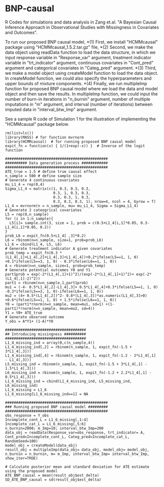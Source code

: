 # BNP-causal
R Codes for simulations and data analysis in Zang et.al. "A Bayesian Causal Inference Approach in Observational Studies with Missingness in Covariates and Outcomes".


To run our proposed BNP causal model, 
*(1) First, we install "HCMMcausal" package using "HCMMcausal_1.5.2.tar.gz" file, 
*(2) Second, we make the data object using readData function to load the data structure, in which we input response variable in "Response_var" argument, treatment indicator variable in "trt_indicator" argument, continuous covariates in "Cont_pred" argument and categorical covariates in "Categ_pred" argument. 
*(3) Third, we make a model object using createModel function to load the data object. In createModel function, we could also specify the hyperparameters and upper bounds of mixture components. 
*(4) Finally, we run multipleImp function for proposed BNP causal model where we load the data and model object and then save the results. In multipleImp function, we could input the number of burn-in iterations in "n_burnin" argument, number of multiple imputations in "m" argument, and interval (number of iterations) between imputed data in "interval_btw_Imp" argument.

See a sample R code of Simulation 1 for the illustration of implementing the "HCMMcausal" package below. 

```
rm(list=ls())  
library(MASS) # for function mvrnorm 
library(HCMMcausal)  # for running proposed BNP causal model
expit_fn = function(x) { 1/(1+exp(-x)) }  # Inverse of the logit function 

###############################################
########## Data generation process ############
###############################################
ATE_true = 1.5 # define true causal effect
n_sample = 500 # define sample size
# Generate 4 continuous covariates
mu_L1_4 = rep(0,4)
Sigma_L1_4 = matrix(c(1, 0.3, 0.3, 0.3,                
                      0.3, 1, 0.3, 0.3, 
                      0.3, 0.3, 1, 0.3, 
                      0.3, 0.3, 0.3, 1), nrow=4, ncol = 4, byrow = T)
L1_4 = mvrnorm(n = n_sample, mu= mu_L1_4, Sigma = Sigma_L1_4)
# Generate 2 cateogrical covariates 
L5 = rep(0,n_sample)
for (i in 1:n_sample){
  L5[i]= sample.int(3, size = 1, prob = c(0.5+L1_4[i,1]*0.05, 0.3-L1_4[i,1]*0.05, 0.2))
}
prob_L6 = expit_fn(0.5+L1_4[ ,3]*0.2)
L6 = rbinom(n=n_sample, size=1, prob=prob_L6)
L1_6 = cbind(L1_4, L5, L6)
# Generate treatment indicator A given covariates 
prob_temp = expit_fn(0.3 *(L1_4[,1]+L1_4[,2]+L1_4[,3]+L1_4[,4])+0.2*ifelse(L5==1, 1, 0) +0.1*ifelse(L5==3, 1, 0) - 0.3*ifelse(L6==1, 1, 0))
A = rbinom(n=n_sample, size=1, prob=prob_temp)
# Generate potential outcomes Y0 and Y1
part1prob = exp(-2*(L1_4[,1]+1)^2)/(exp(-2*(L1_4[,1]+1)^2)+ exp(-2*(L1_4[,1]-2)^2))
part1 = rbinom(n=n_sample,1,part1prob)
mu1 = (-4- 0.5*L1_4[,2]-L1_4[,3]+ 0.5*L1_4[,4]+0.3*ifelse(L5==1, 1, 0) -0.3*ifelse(L5==3, 1, 0)-ifelse(L6==1, 1, 0))
mu2 = (4+ 0.5*(L1_4[,2])^2- 0.8*(L1_4[,3])*as.numeric(L1_4[,3]>0) +0.6*ifelse(L5==1, 1, 0) + 1.5*ifelse(L6==1, 1, 0))
Y0 = (part1*rnorm(n=n_sample, mean=mu1, sd=1) +(1-part1)*rnorm(n=n_sample, mean=mu2, sd=4))
Y1 = Y0+ ATE_true
# Generate observed outcome
Y_obs = A*Y1+ (1-A)*Y0 

#####################################
## Introducing missingness ##########
#####################################
L1_4_missing_ind = array(0,c(n_sample,4))
L1_4_missing_ind[,2] = rbinom(n_sample, 1, expit_fn(-1.5 + 3*L1_4[,3]))
L1_4_missing_ind[,4] = rbinom(n_sample, 1, expit_fn(-1.2 - 2*L1_4[,1] - L1_4[,3]))
L5_missing_ind = rbinom(n_sample, 1, expit_fn(-1.5 + 3*L1_4[,1] - 1.5*L1_4[,3]))
L6_missing_ind = rbinom(n_sample, 1, expit_fn(-1.2 + 2.2*L1_4[,1] - 0.5*L1_4[,3]))
L1_6_missing_ind = cbind(L1_4_missing_ind, L5_missing_ind, L6_missing_ind)
L1_6_missing = L1_6 
L1_6_missing[L1_6_missing_ind==1] = NA

###############################################
### Running proposed BNP causal model #########
###############################################
obs_response = Y_obs 
Incomplete_cont_L = L1_6_missing[,1:4]
Incomplete_cat_L = L1_6_missing[,5:6]
n_burnin=2000; m_Imp=10; interval_btw_Imp=200
data_obj = readData(Response_var=obs_response, trt_indicator= A, Cont_pred=Incomplete_cont_L, Categ_pred=Incomplete_cat_L, RandomSeed=100)
model_obj = createModel(data_obj)
result_obj = multipleImp(data_obj= data_obj, model_obj= model_obj, n_burnin = n_burnin, m= m_Imp, interval_btw_Imp= interval_btw_Imp, show_iter=TRUE)

# Calculate posterior mean and standard deviation for ATE estimate using the proposed model 
ATE_BNP_causal = mean(result_obj$est_delta)
SD_ATE_BNP_causal = sd(result_obj$est_delta)                    
```


